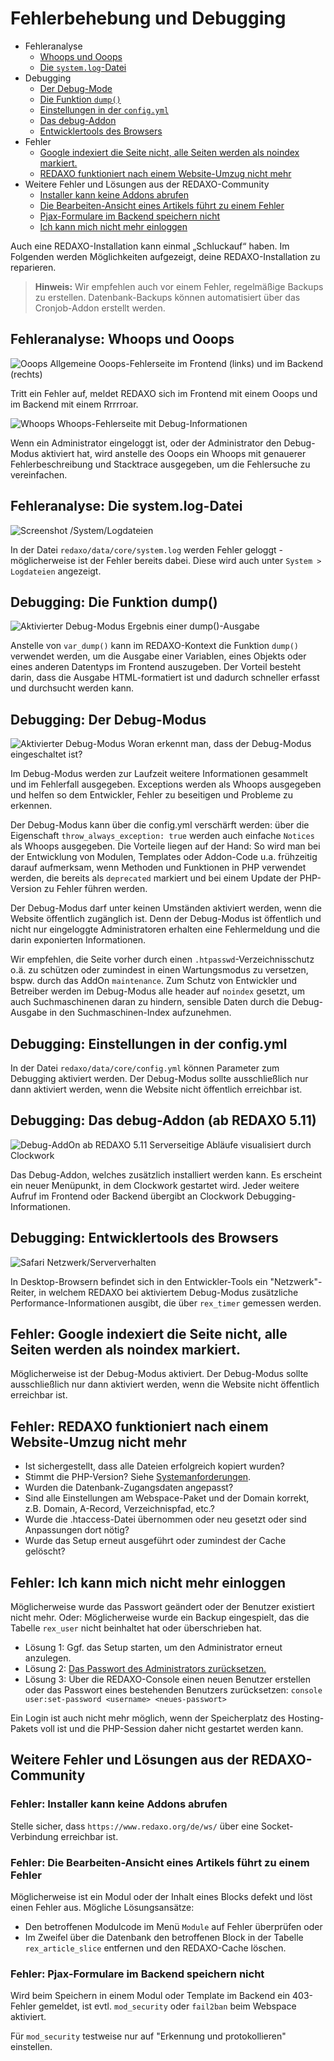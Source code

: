 # Fehlerbehebung und Debugging
- Fehleranalyse
    - [Whoops und Ooops](#ooops)
    - [Die `system.log`-Datei](#systemlog)
- Debugging
    - [Der Debug-Mode](#debugmode)    
    - [Die Funktion `dump()`](#dump)    
    - [Einstellungen in der `config.yml`](#configyml)    
    - [Das debug-Addon](#debugaddon)
    - [Entwicklertools des Browsers](#browser)
- Fehler
    - [Google indexiert die Seite nicht, alle Seiten werden als noindex markiert.](#googleindex)
    - [REDAXO funktioniert nach einem Website-Umzug nicht mehr](#moved)
- Weitere Fehler und Lösungen aus der REDAXO-Community
    - [Installer kann keine Addons abrufen](#installer)
    - [Die Bearbeiten-Ansicht eines Artikels führt zu einem Fehler](#cture-edit-error)
    - [Pjax-Formulare im Backend speichern nicht](#pjax)
    - [Ich kann mich nicht mehr einloggen](#login)


Auch eine REDAXO-Installation kann einmal „Schluckauf“ haben. Im Folgenden werden Möglichkeiten aufgezeigt, deine REDAXO-Installation zu reparieren.

> **Hinweis:** Wir empfehlen auch vor einem Fehler, regelmäßige Backups zu erstellen. Datenbank-Backups können automatisiert über das Cronjob-Addon erstellt werden.

<a name="ooops"></a>
## Fehleranalyse: Whoops und Ooops

![Ooops](/assets/v5.10.0-debug_ooops.png) Allgemeine Ooops-Fehlerseite im Frontend (links) und im Backend (rechts)


Tritt ein Fehler auf, meldet REDAXO sich im Frontend mit einem Ooops und im Backend mit einem Rrrrroar.

![Whoops](/assets/v5.10.0-debug_whooops.png) Whoops-Fehlerseite mit Debug-Informationen



Wenn ein Administrator eingeloggt ist, oder der Administrator den Debug-Modus aktiviert hat, wird anstelle des Ooops ein Whoops mit genauerer Fehlerbeschreibung und Stacktrace ausgegeben, um die Fehlersuche zu vereinfachen.


<a name="systemlog"></a>
## Fehleranalyse: Die **system.log**-Datei

![Screenshot /System/Logdateien](/assets/v5.10.0-debug_syslog.png)

In der Datei `redaxo/data/core/system.log` werden Fehler geloggt - möglicherweise ist der Fehler bereits dabei. Diese wird auch unter `System > Logdateien` angezeigt.

<a name="dump"></a>
## Debugging: Die Funktion **dump()**

![Aktivierter Debug-Modus](/assets/v5.10.0_debug_dump.png)
Ergebnis einer dump()-Ausgabe

Anstelle von `var_dump()` kann im REDAXO-Kontext die Funktion `dump()` verwendet werden, um die Ausgabe einer Variablen, eines Objekts oder eines anderen Datentyps im Frontend auszugeben. Der Vorteil besteht darin, dass die Ausgabe HTML-formatiert ist und dadurch schneller erfasst und durchsucht werden kann.

<a name="debugmode"></a>
## Debugging: Der Debug-Modus

![Aktivierter Debug-Modus](/assets/v5.10.0_debug.png)
Woran erkennt man, dass der Debug-Modus eingeschaltet ist?

Im Debug-Modus werden zur Laufzeit weitere Informationen gesammelt und im Fehlerfall ausgegeben. Exceptions werden als Whoops ausgegeben und helfen so dem Entwickler, Fehler zu beseitigen und Probleme zu erkennen. 

Der Debug-Modus kann über die config.yml verschärft werden: über die Eigenschaft `throw_always_exception: true` werden auch einfache `Notices` als Whoops ausgegeben. Die Vorteile liegen auf der Hand: So wird man bei der Entwicklung von Modulen, Templates oder Addon-Code u.a. frühzeitig darauf aufmerksam, wenn Methoden und Funktionen in PHP verwendet werden, die bereits als `deprecated` markiert und bei einem Update der PHP-Version zu Fehler führen werden.

Der Debug-Modus darf unter keinen Umständen aktiviert werden, wenn die Website öffentlich zugänglich ist. Denn der Debug-Modus ist öffentlich und nicht nur eingeloggte Administratoren erhalten eine Fehlermeldung und die darin exponierten Informationen.

Wir empfehlen, die Seite vorher durch einen `.htpasswd`-Verzeichnisschutz o.ä. zu schützen oder zumindest in einen Wartungsmodus zu versetzen, bspw. durch das AddOn `maintenance`. Zum Schutz von Entwickler und Betreiber werden im Debug-Modus alle header auf `noindex` gesetzt, um auch Suchmaschinenen daran zu hindern, sensible Daten durch die Debug-Ausgabe in den Suchmaschinen-Index aufzunehmen.


<a name="configyml"></a>
## Debugging: Einstellungen in der **config.yml**

In der Datei `redaxo/data/core/config.yml` können Parameter zum Debugging aktiviert werden. Der Debug-Modus sollte ausschließlich nur dann aktiviert werden, wenn die Website nicht öffentlich erreichbar ist.

<a name="debugaddon"></a>
## Debugging: Das debug-Addon (ab REDAXO 5.11)


![Debug-AddOn ab REDAXO 5.11](/assets/v5.11.0-debug_addon.png) Serverseitige Abläufe visualisiert durch Clockwork

Das Debug-Addon, welches zusätzlich installiert werden kann. Es erscheint ein neuer Menüpunkt, in dem Clockwork gestartet wird. Jeder weitere Aufruf im Frontend oder Backend übergibt an Clockwork Debugging-Informationen.

<a name="browser"></a>
## Debugging: Entwicklertools des Browsers

![Safari Netzwerk/Serververhalten](/assets/v5.10.0-browser_network.png)

In Desktop-Browsern befindet sich in den Entwickler-Tools ein "Netzwerk"-Reiter, in welchem REDAXO bei aktiviertem Debug-Modus zusätzliche Performance-Informationen ausgibt, die über `rex_timer` gemessen werden.

<a name="googleindex"></a>
## Fehler: Google indexiert die Seite nicht, alle Seiten werden als noindex markiert.

Möglicherweise ist der Debug-Modus aktiviert. Der Debug-Modus sollte ausschließlich nur dann aktiviert werden, wenn die Website nicht öffentlich erreichbar ist.

<a name="moved"></a>
## Fehler: REDAXO funktioniert nach einem Website-Umzug nicht mehr

* Ist sichergestellt, dass alle Dateien erfolgreich kopiert wurden?
* Stimmt die PHP-Version? Siehe [Systemanforderungen](https://redaxo.org/download/core/). 
* Wurden die Datenbank-Zugangsdaten angepasst?
* Sind alle Einstellungen am Webspace-Paket und der Domain korrekt, z.B. Domain, A-Record, Verzeichnispfad, etc.?
* Wurde die .htaccess-Datei übernommen oder neu gesetzt oder sind Anpassungen dort nötig?
* Wurde das Setup erneut ausgeführt oder zumindest der Cache gelöscht?

<a name="login"></a>
## Fehler: Ich kann mich nicht mehr einloggen

Möglicherweise wurde das Passwort geändert oder der Benutzer existiert nicht mehr. Oder: Möglicherweise wurde ein Backup eingespielt, das die Tabelle `rex_user` nicht beinhaltet hat oder überschrieben hat. 

* Lösung 1: Ggf. das Setup starten, um den Administrator erneut anzulegen.
* Lösung 2: [Das Passwort des Administrators zurücksetzen.](https://redaxo.org/doku/master/passwort-vergessen)
* Lösung 3: Über die REDAXO-Console einen neuen Benutzer erstellen oder das Passwort eines bestehenden Benutzers zurücksetzen: `console user:set-password <username> <neues-passwort>`

Ein Login ist auch nicht mehr möglich, wenn der Speicherplatz des Hosting-Pakets voll ist und die PHP-Session daher nicht gestartet werden kann.

<a name="community"></a>
## Weitere Fehler und Lösungen aus der REDAXO-Community

<a name="installer"></a>
### Fehler: Installer kann keine Addons abrufen

Stelle sicher, dass `https://www.redaxo.org/de/ws/` über eine Socket-Verbindung erreichbar ist.

<a name="structure-edit-error"></a>
### Fehler: Die Bearbeiten-Ansicht eines Artikels führt zu einem Fehler

Möglicherweise ist ein Modul oder der Inhalt eines Blocks defekt und löst einen Fehler aus. Mögliche Lösungsansätze:

* Den betroffenen Modulcode im Menü `Module` auf Fehler überprüfen oder
* Im Zweifel über die Datenbank den betroffenen Block in der Tabelle `rex_article_slice` entfernen und den REDAXO-Cache löschen.

<a name="pjax"></a>
### Fehler: Pjax-Formulare im Backend speichern nicht

Wird beim Speichern in einem Modul oder Template im Backend ein 403-Fehler gemeldet, ist evtl. `mod_security` oder `fail2ban` beim Webspace aktiviert.

Für `mod_security` testweise nur auf "Erkennung und protokollieren" einstellen.

